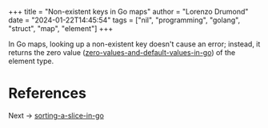 +++
title = "Non-existent keys in Go maps"
author = "Lorenzo Drumond"
date = "2024-01-22T14:45:54"
tags = ["nil",  "programming",  "golang",  "struct",  "map",  "element"]
+++


In Go maps, looking up a non-existent key doesn't cause an error; instead, it returns the zero value ([zero-values-and-default-values-in-go](/wiki/zero-values-and-default-values-in-go/)) of the element type.

# References

Next -> [sorting-a-slice-in-go](/wiki/sorting-a-slice-in-go/)
